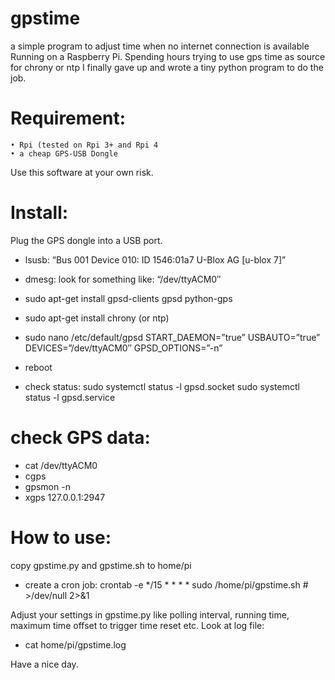 # gpstime

a simple program to adjust time when no internet connection is available
Running on a Raspberry Pi.
Spending hours trying to use gps time as source for  chrony or ntp I finally gave up and wrote a tiny python program to do the job. 

 # Requirement:
    • Rpi (tested on Rpi 3+ and Rpi 4
    • a cheap GPS-USB Dongle



Use this software at your own risk. 


# Install:
Plug the GPS dongle into a USB port.
* lsusb: “Bus 001 Device 010: ID 1546:01a7 U-Blox AG [u-blox 7]”
* dmesg: look for something like: “/dev/ttyACM0″


* sudo apt-get install gpsd-clients gpsd python-gps
* sudo apt-get install chrony (or ntp)

* sudo nano /etc/default/gpsd
START_DAEMON=”true”
USBAUTO=”true”
DEVICES=”/dev/ttyACM0″
GPSD_OPTIONS=”-n”

* reboot
* check status:
sudo systemctl status -l gpsd.socket
sudo systemctl status -l gpsd.service

# check GPS data:
* cat /dev/ttyACM0
* cgps    
* gpsmon -n  
* xgps 127.0.0.1:2947

# How to use:
copy gpstime.py and gpstime.sh to home/pi
* create a cron job: crontab -e
*/15 * * * * sudo /home/pi/gpstime.sh # >/dev/null 2>&1

Adjust your settings in  gpstime.py like polling interval, running time, maximum time offset to trigger time reset etc. 
Look at log file:
* cat home/pi/gpstime.log 

Have a nice day. 

